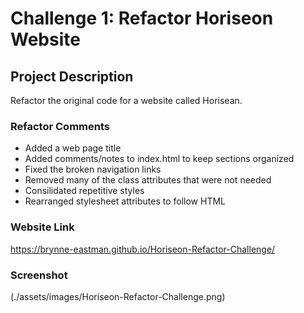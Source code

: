 # Challenge 1: Refactor Horiseon Website

## Project Description
Refactor the original code for a website called Horisean.  

### Refactor Comments
- Added a web page title
- Added comments/notes to index.html to keep sections organized
- Fixed the broken navigation links 
- Removed many of the class attributes that were not needed
- Consilidated repetitive styles
- Rearranged stylesheet attributes to follow HTML

### Website Link
https://brynne-eastman.github.io/Horiseon-Refactor-Challenge/

### Screenshot
(./assets/images/Horiseon-Refactor-Challenge.png)




